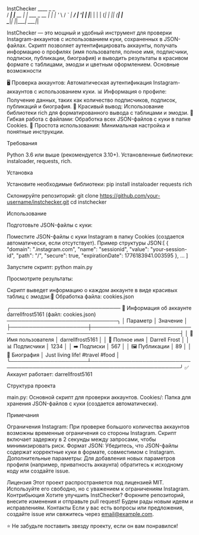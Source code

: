 InstChecker
    ____ _           _            
   / ___| |__   __ _| |_ ___ _ __ 
  | |   | '_ \ / _` | __/ __| '__|
  | |___| | | | (_| | || (__| |   
   \____|_| |_|____| \___|_|   

InstChecker — это мощный и удобный инструмент для проверки Instagram-аккаунтов с использованием куки, сохраненных в JSON-файлах. Скрипт позволяет аутентифицировать аккаунты, получать информацию о профилях (имя пользователя, полное имя, подписчики, подписки, публикации, биография) и выводить результаты в красивом формате с таблицами, эмодзи и цветным оформлением.
Основные возможности

🖥️ Проверка аккаунтов: Автоматическая аутентификация Instagram-аккаунтов с использованием куки.
📊 Информация о профиле: Получение данных, таких как количество подписчиков, подписок, публикаций и биография.
🎨 Красивый вывод: Использование библиотеки rich для форматированного вывода с таблицами и эмодзи.
📂 Гибкая работа с файлами: Обработка всех JSON-файлов с куки в папке Cookies.
🚀 Простота использования: Минимальная настройка и понятные инструкции.

Требования

Python 3.6 или выше (рекомендуется 3.10+).
Установленные библиотеки: instaloader, requests, rich.

Установка

Установите необходимые библиотеки:
pip install instaloader requests rich


Склонируйте репозиторий:
git clone https://github.com/your-username/instchecker.git
cd instchecker



Использование

Подготовьте JSON-файлы с куки:

Поместите JSON-файлы с куки Instagram в папку Cookies (создается автоматически, если отсутствует).
Пример структуры JSON:[
    {
        "domain": ".instagram.com",
        "name": "sessionid",
        "value": "your-session-id",
        "path": "/",
        "secure": true,
        "expirationDate": 1776183941.003595
    },
    ...
]




Запустите скрипт:
python main.py


Просмотрите результаты:

Скрипт выведет информацию о каждом аккаунте в виде красивых таблиц с эмодзи:📂 Обработка файла: cookies.json

╭────────────────────────────── 📸 Информация об аккаунте darrellfrost5161 (файл: cookies.json) ──────────────────────────────╮
│ Параметр            │ Значение                                                                 │
├─────────────────────┼──────────────────────────────────────────────────────────────────────────┤
│ 👤 Имя пользователя │ darrellfrost5161                                                         │
│ 📜 Полное имя       │ Darrell Frost                                                            │
│ 📊 Подписчики       │ 1234                                                                     │
│ ➡️ Подписки         │ 567                                                                      │
│ 🖼️ Публикации      │ 89                                                                       │
│ 📝 Биография        │ Just living life! #travel #food                                          │
╰─────────────────────┴──────────────────────────────────────────────────────────────────────────╯
✅ Аккаунт работает: darrellfrost5161





Структура проекта

main.py: Основной скрипт для проверки аккаунтов.
Cookies/: Папка для хранения JSON-файлов с куки (создается автоматически).

Примечания

Ограничения Instagram: При проверке большого количества аккаунтов возможны временные ограничения со стороны Instagram. Скрипт включает задержку в 2 секунды между запросами, чтобы минимизировать риск.
Формат JSON: Убедитесь, что JSON-файлы содержат корректные куки в формате, совместимом с Instagram.
Дополнительные параметры: Для добавления новых параметров профиля (например, приватность аккаунта) обратитесь к исходному коду или создайте issue.

Лицензия
Этот проект распространяется под лицензией MIT. Используйте его свободно, но с уважением к ограничениям Instagram.
Контрибьюция
Хотите улучшить InstChecker? Форкните репозиторий, внесите изменения и отправьте pull request! Будем рады новым идеям и исправлениям.
Контакты
Если у вас есть вопросы или предложения, создайте issue или свяжитесь через email@example.com.

⭐ Не забудьте поставить звезду проекту, если он вам понравился!
